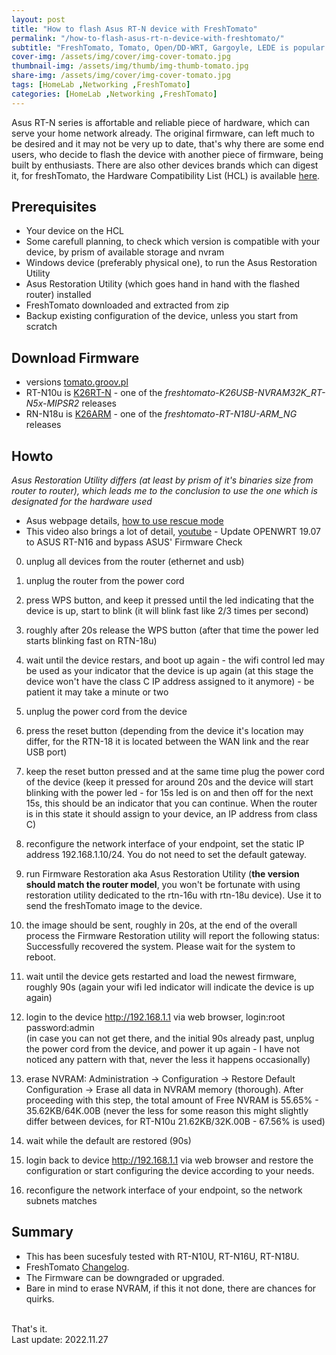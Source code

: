 ```yaml
---
layout: post
title: "How to flash Asus RT-N device with FreshTomato"
permalink: "/how-to-flash-asus-rt-n-device-with-freshtomato/"
subtitle: "FreshTomato, Tomato, Open/DD-WRT, Gargoyle, LEDE is popular alternative for SOHO"
cover-img: /assets/img/cover/img-cover-tomato.jpg
thumbnail-img: /assets/img/thumb/img-thumb-tomato.jpg
share-img: /assets/img/cover/img-cover-tomato.jpg
tags: [HomeLab ,Networking ,FreshTomato]
categories: [HomeLab ,Networking ,FreshTomato]
---
```

Asus RT-N series is affortable and reliable piece of hardware, which can serve your home network already. The original firmware, can left much to be desired and it may not be very up to date, that's why there are some end users, who decide to flash the device with another piece of firmware, being built by enthusiasts. There are also other devices brands which can digest it, for freshTomato, the Hardware Compatibility List (HCL) is available [here](https://wiki.freshtomato.org/doku.php/hardware_compatibility).

## Prerequisites

+ Your device on the HCL
+ Some carefull planning, to check which version is compatible with your device, by prism of available storage and nvram
+ Windows device (preferably physical one), to run the Asus Restoration Utility
+ Asus Restoration Utility (which goes hand in hand with the flashed router) installed
+ FreshTomato downloaded and extracted from zip
+ Backup existing configuration of the device, unless you start from scratch

## Download Firmware

+ versions [tomato.groov.pl](https://tomato.groov.pl/?page_id=69)
+ RT-N10u is [K26RT-N](https://freshtomato.org/downloads/freshtomato-mips/2022/2022.6/K26RT-N/Asus%20RT-Nxx%20%26%20CO/) - one of the *freshtomato-K26USB-NVRAM32K_RT-N5x-MIPSR2* releases
+ RN-N18u is [K26ARM](https://freshtomato.org/downloads/freshtomato-arm/2022/2022.6/K26ARM/) - one of the *freshtomato-RT-N18U-ARM_NG* releases

## Howto

*Asus Restoration Utility differs (at least by prism of it's binaries size from router to router), which leads me to the conclusion to use the one which is designated for the hardware used*

+ Asus webpage details, [how to use rescue mode](https://www.asus.com/en/support/FAQ/1000814/)
+ This video also brings a lot of detail, [youtube](https://www.youtube.com/watch?v=_b039vim0Jk) - Update OPENWRT 19.07 to ASUS RT-N16 and bypass ASUS' Firmware Check

0. unplug all devices from the router (ethernet and usb)
1. unplug the router from the power cord
2. press WPS button, and keep it pressed until the led indicating that the device is up, start to blink (it will blink fast like 2/3 times per second)
3. roughly after 20s release the WPS button (after that time the power led starts blinking fast on RTN-18u)
4. wait until the device restars, and boot up again - the wifi control led may be used as your indicator that the device is up again (at this stage the device won't have the class C IP address assigned to it anymore) - be patient it may take a minute or two
5. unplug the power cord from the device
6. press the reset button (depending from the device it's location may differ, for the RTN-18 it is located between the WAN link and the rear USB port)
7. keep the reset button pressed and at the same time plug the power cord of the device (keep it pressed for around 20s and the device will start blinking with the power led - for 15s led is on and then off for the next 15s, this should be an indicator that you can continue. When the router is in this state it should assign to your device, an IP address from class C)
8. reconfigure the network interface of your endpoint, set the static IP address 192.168.1.10/24. You do not need to set the default gateway.

9. run Firmware Restoration aka Asus Restoration Utility (**the version should match the router model**, you won't be fortunate with using restoration utility dedicated to the rtn-16u with rtn-18u device). Use it to send the freshTomato image to the device.

10. the image should be sent, roughly in 20s, at the end of the overall process the Firmware Restoration utility will report the following status: Successfully recovered the system. Please wait for the system to reboot.
11. wait until the device gets restarted and load the newest firmware, roughly 90s (again your wifi led indicator will indicate the device is up again)
12. login to the device http://192.168.1.1 via web browser, 
    login:root <br>
    password:admin <br>
    (in case you can not get there, and the initial 90s already past, unplug the power cord from the device, and power it up again - I have not noticed any pattern with that, never the less it happens occasionally)
13. erase NVRAM: Administration -> Configuration -> Restore Default Configuration -> Erase all data in NVRAM memory (thorough). After proceeding with this step, the total amount of Free NVRAM is 55.65% - 35.62KB/64K.00B (never the less for some reason this might slightly differ between devices, for RT-N10u  21.62KB/32K.00B - 67.56% is used)
14. wait while the default are restored (90s)
15. login back to device http://192.168.1.1 via web browser and restore the configuration or start configuring the device according to your needs.
16. reconfigure the network interface of your endpoint, so the network subnets matches

## Summary

+ This has been sucesfuly tested with RT-N10U, RT-N16U, RT-N18U.
+ FreshTomato [Changelog](https://bitbucket.org/pedro311/freshtomato-arm/src/arm-master/CHANGELOG).
+ The Firmware can be downgraded or upgraded.
+ Bare in mind to erase NVRAM, if this it not done, there are chances for quirks.
<br>
That's it.<br>
Last update: 2022.11.27